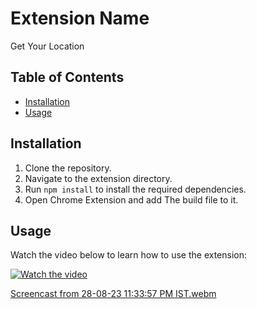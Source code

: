 # Extension Name

Get Your Location

## Table of Contents

- [Installation](#installation)
- [Usage](#usage)

## Installation

1. Clone the repository.
2. Navigate to the extension directory.
3. Run `npm install` to install the required dependencies.
4. Open Chrome Extension and add The build file to it.

## Usage

Watch the video below to learn how to use the extension:

[![Watch the video](https://i.ibb.co/KN35jSJ/Screenshot-from-2023-08-28-23-43-53.png)](https://gemoo.com/tools/upload-video/share/554848969819398144?codeId=DGqBEmm6NJNNY&card=554848965167915008&origin=videolinkgenerator)

[Screencast from 28-08-23 11:33:57 PM IST.webm](https://github.com/pruthvii09/extension/assets/101882373/bc4b9f40-0a56-46b3-b9c1-b39f3c3a0567)
